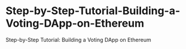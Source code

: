 # Step-by-Step-Tutorial-Building-a-Voting-DApp-on-Ethereum
Step-by-Step Tutorial: Building a Voting DApp on Ethereum
